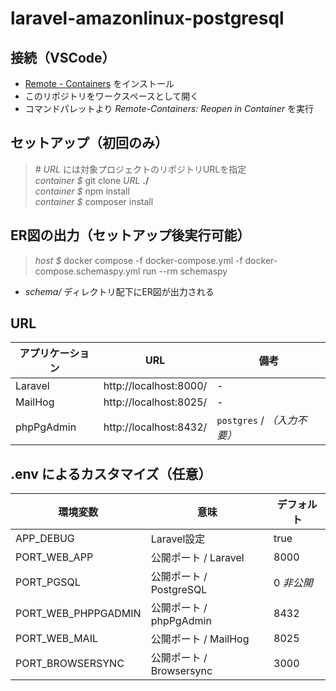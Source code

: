 # laravel-amazonlinux-postgresql

## 接続（VSCode）

* [Remote - Containers](https://marketplace.visualstudio.com/items?itemName=ms-vscode-remote.remote-containers) をインストール
* このリポジトリをワークスペースとして開く
* コマンドパレットより *Remote-Containers: Reopen in Container* を実行

## セットアップ（初回のみ）

> \# *URL* には対象プロジェクトのリポジトリURLを指定  
> *container $* git clone *URL* **./**  
> *container $* npm install  
> *container $* composer install  


## ER図の出力（セットアップ後実行可能）

> *host $* docker compose -f docker-compose.yml -f docker-compose.schemaspy.yml run --rm schemaspy

* *schema/* ディレクトリ配下にER図が出力される

## URL

|アプリケーション|URL|備考|
|-|-|-|
|Laravel|http://localhost:8000/|-|
|MailHog|http://localhost:8025/|-|
|phpPgAdmin|http://localhost:8432/| `postgres` / *（入力不要）*|

## .env によるカスタマイズ（任意）

|環境変数|意味|デフォルト|
|-|-|-|
|APP_DEBUG|Laravel設定|true|
|PORT_WEB_APP|公開ポート / Laravel|8000|
|PORT_PGSQL|公開ポート / PostgreSQL|0 *非公開*|
|PORT_WEB_PHPPGADMIN|公開ポート / phpPgAdmin|8432|
|PORT_WEB_MAIL|公開ポート / MailHog|8025|
|PORT_BROWSERSYNC|公開ポート / Browsersync|3000|

